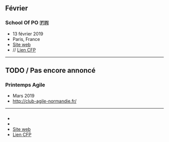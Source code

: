 ## Février

### School Of PO 🇫🇷
- 13 février 2019
- Paris, France
- [Site web](http://2019.schoolofpo.com/)
- // [Lien CFP]()

---

## TODO / Pas encore annoncé

### Printemps Agile
- Mars 2019
- http://club-agile-normandie.fr/

---

###
-
-
- [Site web]()
- [Lien CFP]()
